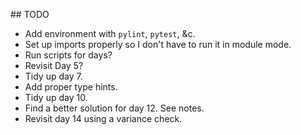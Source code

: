 ## TODO

* Add environment with `pylint`, `pytest`, &c.
* Set up imports properly so I don't have to run it in module mode.
* Run scripts for days?
* Revisit Day 5?
* Tidy up day 7.
* Add proper type hints.
* Tidy up day 10.
* Find a better solution for day 12. See notes.
* Revisit day 14 using a variance check.